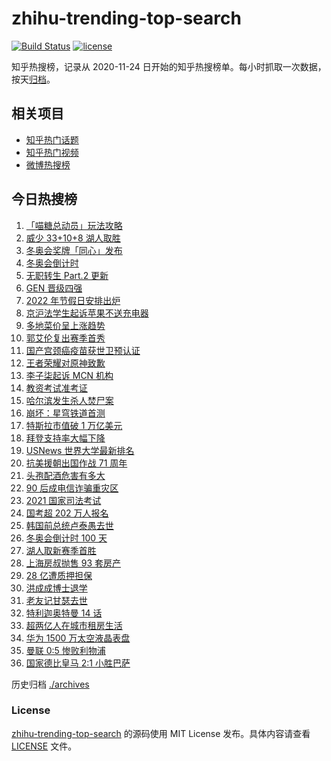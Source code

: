# zhihu-trending-top-search

[![Build Status](https://github.com/justjavac/zhihu-trending-top-search/workflows/ci/badge.svg?branch=main)](https://github.com/justjavac/zhihu-trending-top-search/actions)
[![license](https://img.shields.io/github/license/justjavac/zhihu-trending-top-search)](https://github.com/justjavac/zhihu-trending-top-search/blob/main/LICENSE)

知乎热搜榜，记录从 2020-11-24 日开始的知乎热搜榜单。每小时抓取一次数据，按天[归档](./archives)。

## 相关项目

- [知乎热门话题](https://github.com/justjavac/zhihu-trending-hot-questions)
- [知乎热门视频](https://github.com/justjavac/zhihu-trending-hot-video)
- [微博热搜榜](https://github.com/justjavac/weibo-trending-hot-search)

## 今日热搜榜

<!-- BEGIN -->
<!-- 最后更新时间 Wed Oct 27 2021 15:13:22 GMT+0800 (China Standard Time) -->

1. [「喵糖总动员」玩法攻略](https://www.zhihu.com/search?q=喵糖)
1. [威少 33+10+8 湖人取胜](https://www.zhihu.com/search?q=湖人)
1. [冬奥会奖牌「同心」发布](https://www.zhihu.com/search?q=冬奥会奖牌)
1. [冬奥会倒计时](https://www.zhihu.com/search?q=冬奥会)
1. [无职转生 Part.2 更新](https://www.zhihu.com/search?q=无职转生)
1. [GEN 晋级四强](https://www.zhihu.com/search?q=GEN)
1. [2022 年节假日安排出炉](https://www.zhihu.com/search?q=节假日安排)
1. [京沪法学生起诉苹果不送充电器](https://www.zhihu.com/search?q=法学生起诉苹果)
1. [多地菜价呈上涨趋势](https://www.zhihu.com/search?q=菜价)
1. [郭艾伦复出赛季首秀](https://www.zhihu.com/search?q=郭艾伦)
1. [国产宫颈癌疫苗获世卫预认证](https://www.zhihu.com/search?q=宫颈癌疫苗)
1. [王者荣耀对原神致歉](https://www.zhihu.com/search?q=原神)
1. [李子柒起诉 MCN 机构](https://www.zhihu.com/search?q=李子柒)
1. [教资考试准考证](https://www.zhihu.com/search?q=教资)
1. [哈尔滨发生杀人焚尸案](https://www.zhihu.com/search?q=哈尔滨杀人焚尸)
1. [崩坏：星穹铁道首测](https://www.zhihu.com/search?q=崩坏星穹铁道)
1. [特斯拉市值破 1 万亿美元](https://www.zhihu.com/search?q=特斯拉)
1. [拜登支持率大幅下降](https://www.zhihu.com/search?q=拜登)
1. [USNews 世界大学最新排名](https://www.zhihu.com/search?q=usnews大学排名2022)
1. [抗美援朝出国作战 71 周年](https://www.zhihu.com/search?q=抗美援朝)
1. [头孢配酒危害有多大](https://www.zhihu.com/search?q=头孢配酒)
1. [90 后成电信诈骗重灾区](https://www.zhihu.com/search?q=电信诈骗)
1. [2021 国家司法考试](https://www.zhihu.com/search?q=2021法考)
1. [国考超 202 万人报名](https://www.zhihu.com/search?q=国考)
1. [韩国前总统卢泰愚去世](https://www.zhihu.com/search?q=卢泰愚)
1. [冬奥会倒计时 100 天](https://www.zhihu.com/search?q=冬奥会)
1. [湖人取新赛季首胜](https://www.zhihu.com/search?q=湖人)
1. [上海房叔抛售 93 套房产](https://www.zhihu.com/search?q=上海房叔)
1. [28 亿遭质押担保](https://www.zhihu.com/search?q=28亿)
1. [洪成成博士退学](https://www.zhihu.com/search?q=洪成成)
1. [老友记甘瑟去世](https://www.zhihu.com/search?q=甘瑟)
1. [特利迦奥特曼 14 话](https://www.zhihu.com/search?q=特利迦奥特曼)
1. [超两亿人在城市租房生活](https://www.zhihu.com/search?q=城市租房)
1. [华为 1500 万太空液晶表盘](https://www.zhihu.com/search?q=太空液晶表盘)
1. [曼联 0:5 惨败利物浦](https://www.zhihu.com/search?q=曼联)
1. [国家德比皇马 2:1 小胜巴萨](https://www.zhihu.com/search?q=皇马)

<!-- END -->

历史归档 [./archives](./archives)

### License

[zhihu-trending-top-search](https://github.com/justjavac/zhihu-trending-top-search)
的源码使用 MIT License 发布。具体内容请查看 [LICENSE](./LICENSE) 文件。
